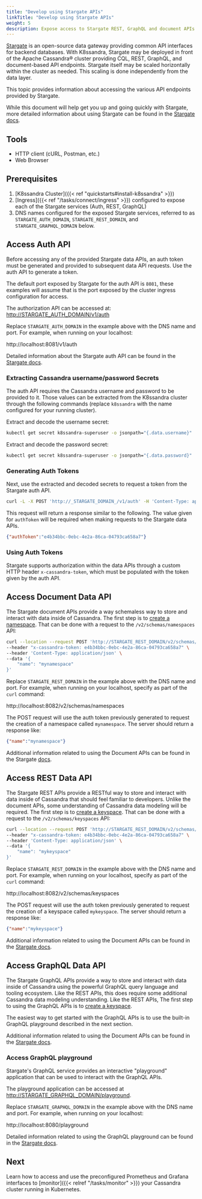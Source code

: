 ```yaml
---
title: "Develop using Stargate APIs"
linkTitle: "Develop using Stargate APIs"
weight: 5
description: Expose access to Stargate REST, GraphQL and document APIs on top of Apache Cassandra®.
---
```


[Stargate](https://stargate.io/) is an open-source data gateway providing common API interfaces for backend databases. With K8ssandra, Stargate may be deployed in front of the Apache Cassandra® cluster providing CQL, REST, GraphQL, and document-based API endpoints. Stargate itself may be scaled horizontally within the cluster as needed. This scaling is done independently from the data layer.

This topic provides information about accessing the various API endpoints provided by Stargate.

While this document will help get you up and going quickly with Stargate, more detailed information about using Stargate can be found in the [Stargate docs](https://stargate.io/docs/stargate/1.0/quickstart/quickstart.html).

## Tools

* HTTP client (cURL, Postman, etc.)
* Web Browser

## Prerequisites

1. [K8ssandra Cluster]({{< ref "quickstarts#install-k8ssandra" >}})
1. [Ingress]({{< ref "/tasks/connect/ingress" >}}) configured to expose each of the Stargate services (Auth, REST, GraphQL)
1. DNS names configured for the exposed Stargate services, referred to as `STARGATE_AUTH_DOMAIN`, `STARGATE_REST_DOMAIN`, and `STARGATE_GRAPHQL_DOMAIN` below.

## Access Auth API

Before accessing any of the provided Stargate data APIs, an auth token must be generated and provided to subsequent data API requests.  Use the auth API to generate a token.

The default port exposed by Stargate for the auth API is `8081`, these examples will assume that is the port exposed by the cluster ingress configuration for access.

The authorization API can be accessed at: <http://STARGATE_AUTH_DOMAIN/v1/auth>

Replace `STARGATE_AUTH_DOMAIN` in the example above with the DNS name and port. For example, when running on your localhost: 

http://localhost:8081/v1/auth

Detailed information about the Stargate auth API can be found in the [Stargate docs](https://stargate.io/docs/stargate/1.0/developers-guide/auth.html).

### Extracting Cassandra username/password Secrets

The auth API requires the Cassandra username and password to be provided to it.  Those values can be extracted from the K8ssandra cluster through the following commands (replace `k8ssandra` with the name configured for your running cluster).

Extract and decode the username secret:

```bash
kubectl get secret k8ssandra-superuser -o jsonpath="{.data.username}" | base64 --decode
```

Extract and decode the password secret:

```bash
kubectl get secret k8ssandra-superuser -o jsonpath="{.data.password}" | base64 --decode
```

### Generating Auth Tokens

Next, use the extracted and decoded secrets to request a token from the Stargate auth API.

```bash
curl -L -X POST 'http://_STARGATE_DOMAIN_/v1/auth' -H 'Content-Type: application/json' --data-raw '{"username": "k8ssandra-superuser", "password": "1LI8TebjjHYrqUk9xYbJnbYJheX3Ckq250byd2ePDPXNtweaYgznmg"}'
```

This request will return a response similar to the following. The value given for `authToken` will be required when making requests to the Stargate data APIs.

```json
{"authToken":"e4b34bbc-0ebc-4e2a-86ca-04793ca658a7"}
```

### Using Auth Tokens

Stargate supports authorization within the data APIs through a custom HTTP header `x-cassandra-token`, which must be populated with the token given by the auth API.

## Access Document Data API

The Stargate document APIs provide a way schemaless way to store and interact with data inside of Cassandra. The first step is to [create a namespace](https://stargate.io/docs/stargate/1.0/quickstart/quick_start-document.html#_creating_schema). That can be done with a request to the `/v2/schemas/namespaces` API:

```bash
curl --location --request POST 'http://STARGATE_REST_DOMAIN/v2/schemas/namespaces' \
--header "x-cassandra-token: e4b34bbc-0ebc-4e2a-86ca-04793ca658a7" \
--header 'Content-Type: application/json' \
--data '{
    "name": "mynamespace"
}'
```

Replace `STARGATE_REST_DOMAIN` in the example above with the DNS name and port. For example, when running on your localhost, specify as part of the `curl` command:

http://localhost:8082/v2/schemas/namespaces

The POST request will use the auth token previously generated to request the creation of a namespace called `mynamespace`. The server should return a response like:

```json
{"name":"mynamespace"}
```

Additional information related to using the Document APIs can be found in the Stargate [docs](https://stargate.io/docs/stargate/1.0/quickstart/quick_start-document.html).

## Access REST Data API

The Stargate REST APIs provide a RESTful way to store and interact with data inside of Cassandra that should feel familiar to developers. Unlike the document APIs, some understanding of Cassandra data modeling will be required. The first step is to [create a keyspace](https://stargate.io/docs/stargate/1.0/quickstart/quick_start-rest.html#_creating_schema). That can be done with a request to the `/v2/schemas/keyspaces` API:

```bash
curl --location --request POST 'http://STARGATE_REST_DOMAIN/v2/schemas/keyspaces' \
--header "x-cassandra-token: e4b34bbc-0ebc-4e2a-86ca-04793ca658a7" \
--header 'Content-Type: application/json' \
--data '{
    "name": "mykeyspace"
}'
```

Replace `STARGATE_REST_DOMAIN` in the example above with the DNS name and port. For example, when running on your localhost, specify as part of the `curl` command: 

http://localhost:8082/v2/schemas/keyspaces

The POST request will use the auth token previously generated to request the creation of a keyspace called `mykeyspace`. The server should return a response like:

```json
{"name":"mykeyspace"}
```

Additional information related to using the Document APIs can be found in the [Stargate docs](https://stargate.io/docs/stargate/1.0/quickstart/quick_start-rest.html).

## Access GraphQL Data API

The Stargate GraphQL APIs provide a way to store and interact with data inside of Cassandra using the powerful GraphQL query language and tooling ecosystem. Like the REST APIs, this does require some additional Cassandra data modeling understanding. Like the REST APIs, The first step to using the GraphQL APIs is to [create a keyspace](https://stargate.io/docs/stargate/1.0/quickstart/quick_start-graphql.html#_creating_schema).

The easiest way to get started with the GraphQL APIs is to use the built-in GraphQL playground described in the next section.

Additional information related to using the Document APIs can be found in the [Stargate docs](https://stargate.io/docs/stargate/1.0/quickstart/quick_start-graphql.html).

### Access GraphQL playground

Stargate's GraphQL service provides an interactive "playground" application that can be used to interact with the GraphQL APIs.

The playground application can be accessed at <http://STARGATE_GRAPHQL_DOMAIN/playground>.

Replace `STARGATE_GRAPHQL_DOMAIN` in the example above with the DNS name and port. For example, when running on your localhost: 

http://localhost:8080/playground

Detailed information related to using the GraphQL playground can be found in the [Stargate docs](https://stargate.io/docs/stargate/1.0/developers-guide/graphql-using.html#_using_the_graphql_playground).

## Next

Learn how to access and use the preconfigured Prometheus and Grafana interfaces to [monitor]({{< relref "/tasks/monitor" >}}) your Cassandra cluster running in Kubernetes.
